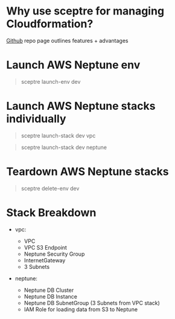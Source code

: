 Why use sceptre for managing Cloudformation?
==============================================

[Github](https://github.com/cloudreach/sceptre) repo page outlines features + advantages

Launch AWS Neptune env
==========================

> sceptre launch-env dev


Launch AWS Neptune stacks individually
============================================

> sceptre launch-stack dev vpc

> sceptre launch-stack dev neptune


Teardown AWS Neptune stacks
============================================

> sceptre delete-env dev


Stack Breakdown
============================

- vpc:
    - VPC
    - VPC S3 Endpoint
    - Neptune Security Group
    - InternetGateway
    - 3 Subnets

- neptune:
    - Neptune DB Cluster
    - Neptune DB Instance
    - Neptune DB SubnetGroup (3 Subnets from VPC stack)
    - IAM Role for loading data from S3 to Neptune